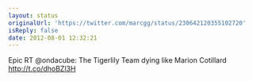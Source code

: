 ```yaml
---
layout: status
originalUrl: 'https://twitter.com/marcgg/status/230642120355102720'
isReply: false
date: 2012-08-01 12:32:21
---
```


Epic RT @ondacube: The Tigerlily Team dying like Marion Cotillard http://t.co/dhoBZl3H
